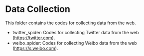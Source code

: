 # Data Collection
This folder contains the codes for collecting data from the web.
- twitter_spider: Codes for collecting Twitter data from the web (https://twitter.com).
- weibo_spider: Codes for collecting Weibo data from the web (https://s.weibo.com).